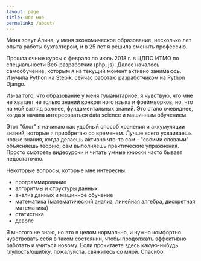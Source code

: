 ```yaml
---
layout: page
title: Обо мне
permalink: /about/
---
```


Меня зовут Алина, у меня экономическое образование, несколько лет опыта работы бухгалтером, и в 25 лет я решила сменить профессию.

Прошла очные курсы с февраля по июль 2018 г. в ЦДПО ИТМО по специальности Веб-разработчик (php, js). Далее началось самообучение, которым я на текущий момент активно занимаюсь.
Изучила Python на Stepik, сейчас работаю разработчиком на Python Django.

Из-за того, что образование у меня гуманитарное, я чувствую, что мне не хватает не только знаний конкретного языка и фреймворков, но, что на мой взгляд важнее, фундаментальных знаний. Это стало очевиднее, когда я начала интересоваться data science и машинным обучением.

Этот "блог" я начинаю как удобный способ хранения и аккумуляции знаний, которые я приобретаю со временем. Лучше всего усваиваешь новые знания, когда делаешь активно что-то сам - "своими словами" объясняешь теорию, сам выполняешь практические упражнения. Просто смотреть видеоуроки и читать умные книжки часто бывает недостаточно.

Некоторые вопросы, которые мне интересны:
- программирование
- алгоритмы и структуры данных
- анализ данных и машинное обучение
- математика (математический анализ, линейная алгебра, дискретная математика)
- статистика
- девопс

Я многого не знаю, но это в целом нормально, и нужно комфортно чувствовать себя в таком состоянии, чтобы продолжать эффективно работать и учиться новому. Если прочитаете здесь какую-нибудь глупость/ошибку, пожалуйста, свяжитесь со мной. Спасибо.

